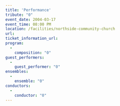 ```yaml
---
title: 'Performance'
tribute: "0"
event_date: 2004-03-17
event_time: 08:00 PM
location: /facilities/northside-community-church
url: 
ticket_information_url: 
program: 
  -
    composition: "0"
guest_performers: 
  -
    guest_performer: "0"
ensembles: 
  -
    ensemble: "0"
conductors: 
  -
    conductor: "0"
---
```

